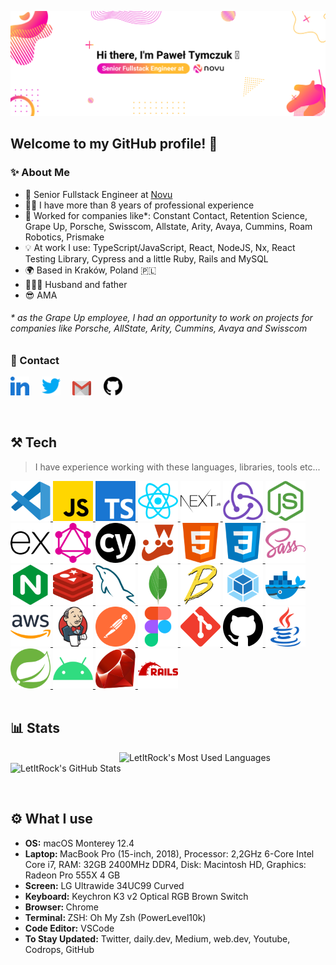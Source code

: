 <a href="https://novu.co/"><img src="https://github.com/LetItRock/LetItRock/blob/main/img/header.png" alt="Hi there, I'm Paweł Tymczuk :wave:" /><a/>
<br>

<h2 align="left">Welcome to my GitHub profile! 🙌</h2>
<h3 align="left">✨ About Me</h2>

- 💼 Senior Fullstack Engineer at <a href="https://novu.co/">Novu</a>
- 👨‍💻 I have more than 8 years of professional experience
- 🏢 Worked for companies like\*: Constant Contact, Retention Science, Grape Up, Porsche, Swisscom, Allstate, Arity, Avaya, Cummins, Roam Robotics, Prismake
- 💡 At work I use: TypeScript/JavaScript, React, NodeJS, Nx, React Testing Library, Cypress and a little Ruby, Rails and MySQL
- 🌍 Based in Kraków, Poland 🇵🇱
- 👨‍👩‍👧 Husband and father
- 😎 AMA

<h6>* as the Grape Up employee, I had an opportunity to work on projects for companies like Porsche, AllState, Arity, Cummins, Avaya and Swisscom<h6>

<h3 align="left">💬 Contact</h3>
<p align="left">
  <a href="https://in.linkedin.com/in/paweltymczuk"><img src="./img/linkedin.svg" width="30px" alt="LinkedIn"></a> &nbsp; &nbsp;
  <a href="https://twitter.com/paweltymczuk"><img src="./img/twitter.svg" width="30px" alt="Twitter"></a> &nbsp; &nbsp;
  <a href="mailto:pawel.tymczuk@gmail.com"><img src="./img/gmail.png" width="30px" alt="Gmail"></a> &nbsp; &nbsp;
  <a href="https://github.com/LetItRock"><img src="./img/github.svg" width="30px" alt="GitHub"></a> &nbsp; &nbsp;
</p>

<br>
<h2 align="left">⚒️ Tech</h2>

> I have experience working with these languages, libraries, tools etc...

<a href="https://code.visualstudio.com/" target="_blank">
  <img src="./img/vscode.svg" width="64" height="64" alt="JavaScript" />
</a>
<a href="https://developer.mozilla.org/en-US/docs/Web/JavaScript" target="_blank">
  <img src="./img/javascript.svg" width="64" height="64" alt="JavaScript" />
</a>
<a href="https://www.typescriptlang.org/" target="_blank">
  <img src="./img/typescript.svg" width="64" height="64" alt="TypeScript" />
</a>
<a href="https://reactjs.org/" target="_blank">
  <img src="./img/reactjs.svg" width="64" height="64" alt="React" />
</a>
<a href="https://nextjs.com/" target="_blank">
  <img src="./img/nextjs.svg" width="64" height="64" alt="React" />
</a>
<a href="https://redux.js.org/" target="_blank">
  <img src="./img/redux.svg" width="64" height="64" alt="React" />
</a>
<a href="https://nodejs.org/en/" target="_blank">
  <img src="./img/nodejs.svg" width="64" height="64" alt="CSS" />
</a>
<a href="https://expressjs.com/" target="_blank">
  <img src="./img/express.svg" width="64" height="64" alt="CSS" />
</a>
<a href="https://graphql.org/" target="_blank">
  <img src="./img/graphql.svg" width="64" height="64" alt="CSS" />
</a>
<a href="https://www.cypress.io/" target="_blank">
  <img src="./img/cypress.svg" width="64" height="64" alt="CSS" />
</a>
<a href="https://jestjs.io/" target="_blank">
  <img src="./img/jest.svg" width="64" height="64" alt="CSS" />
</a>
<a href="https://developer.mozilla.org/en-US/docs/Web/HTML" target="_blank">
  <img src="./img/html.svg" width="64" height="64" alt="HTML" />
</a>
<a href="https://developer.mozilla.org/en-US/docs/Web/CSS" target="_blank">
  <img src="./img/css.svg" width="64" height="64" alt="CSS" />
</a>
<a href="https://sass-lang.com/" target="_blank">
  <img src="./img/sass.svg" width="64" height="64" alt="CSS" />
</a>
<a href="https://www.nginx.com/" target="_blank">
  <img src="./img/nginx.svg" width="64" height="64" alt="CSS" />
</a>
<a href="https://redis.io/" target="_blank">
  <img src="./img/redis.svg" width="64" height="64" alt="CSS" />
</a>
<a href="https://www.mysql.com/" target="_blank">
  <img src="./img/mysql.svg" width="64" height="64" alt="CSS" />
</a>
<a href="https://www.mongodb.com/" target="_blank">
  <img src="./img/mongodb.svg" width="64" height="64" alt="CSS" />
</a>
<a href="https://babeljs.io/" target="_blank">
  <img src="./img/babel.svg" width="64" height="64" alt="CSS" />
</a>
<a href="https://webpack.js.org/" target="_blank">
  <img src="./img/webpack.svg" width="64" height="64" alt="CSS" />
</a>
<a href="https://www.docker.com/" target="_blank">
  <img src="./img/docker.svg" width="64" height="64" alt="CSS" />
</a>
<a href="https://aws.amazon.com/" target="_blank">
  <img src="./img/aws.svg" width="64" height="64" alt="CSS" />
</a>
<a href="https://www.jenkins.io/" target="_blank">
  <img src="./img/jenkins.svg" width="64" height="64" alt="CSS" />
</a>
<a href="https://www.postman.com/" target="_blank">
  <img src="./img/postman.svg" width="64" height="64" alt="CSS" />
</a>
<a href="https://www.figma.com/" target="_blank">
  <img src="./img/figma.svg" width="64" height="64" alt="CSS" />
</a>
<a href="https://git-scm.com/" target="_blank">
  <img src="./img/git.svg" width="64" height="64" alt="CSS" />
</a>
<a href="https://github.com/" target="_blank">
  <img src="./img/github.svg" width="64" height="64" alt="CSS" />
</a>
<a href="https://www.java.com/en/" target="_blank">
  <img src="./img/java.svg" width="64" height="64" alt="CSS" />
</a>
<a href="https://spring.io/" target="_blank">
  <img src="./img/spring.svg" width="64" height="64" alt="CSS" />
</a>
<a href="https://www.android.com/intl/en_US/" target="_blank">
  <img src="./img/android.svg" width="64" height="64" alt="CSS" />
</a>
<a href="https://www.ruby-lang.org/en/" target="_blank">
  <img src="./img/ruby.svg" width="64" height="64" alt="CSS" />
</a>
<a href="https://rubyonrails.org/" target="_blank">
  <img src="./img/rails.svg" width="64" height="64" alt="CSS" />
</a>

<br/>
<br/>
<h2 align="left">📊 Stats</h2>

<img src="https://github-readme-stats.vercel.app/api/top-langs/?username=LetItRock&layout=compact&title_color=2F67F8&bg_color=fff" alt="LetItRock's Most Used Languages" align="right" width="330">

![LetItRock's GitHub Stats](https://github-readme-stats.vercel.app/api?username=LetItRock&show_icons=true&title_color=2F67F8&icon_color=945BF0&text_color=F8049C&bg_color=fff&count_private=true&include_all_commits=true)

<br/>
<h2 align="left">⚙️ What I use</h2>
<ul>
  <li><b>OS:</b> macOS Monterey 12.4</li>
  <li><b>Laptop: </b> MacBook Pro (15-inch, 2018), Processor: 2,2GHz 6-Core Intel Core i7, RAM: 32GB 2400MHz DDR4, Disk: Macintosh HD, Graphics: Radeon Pro 555X 4 GB</li>
  <li><b>Screen:</b> LG Ultrawide 34UC99 Curved</li>
  <li><b>Keyboard:</b> Keychron K3 v2 Optical RGB Brown Switch</li>
  <li><b>Browser: </b> Chrome</li>
  <li><b>Terminal: </b> ZSH: Oh My Zsh (PowerLevel10k)</li>
  <li><b>Code Editor:</b> VSCode</li>
  <li><b>To Stay Updated:</b> Twitter, daily.dev, Medium, web.dev, Youtube, Codrops, GitHub</li>
</ul>	
